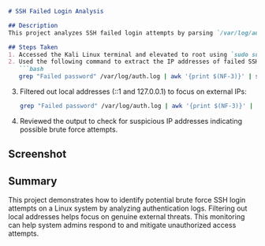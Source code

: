 
````markdown
# SSH Failed Login Analysis

## Description
This project analyzes SSH failed login attempts by parsing `/var/log/auth.log` to identify suspicious login activity. It focuses on extracting IP addresses with failed SSH password attempts and filtering out localhost entries.

## Steps Taken
1. Accessed the Kali Linux terminal and elevated to root using `sudo su`.
2. Used the following command to extract the IP addresses of failed SSH login attempts:
   ```bash
   grep "Failed password" /var/log/auth.log | awk '{print $(NF-3)}' | sort | uniq -c | sort -nr | head -n 10
````

3. Filtered out local addresses (::1 and 127.0.0.1) to focus on external IPs:

   ```bash
   grep "Failed password" /var/log/auth.log | awk '{print $(NF-3)}' | grep -vE '(^::1$|^127\.0\.0\.1$)' | sort | uniq -c | sort -nr | head -n 10
   ```
4. Reviewed the output to check for suspicious IP addresses indicating possible brute force attempts.

## Screenshot


## Summary

This project demonstrates how to identify potential brute force SSH login attempts on a Linux system by analyzing authentication logs. Filtering out local addresses helps focus on genuine external threats. This monitoring can help system admins respond to and mitigate unauthorized access attempts.

```
